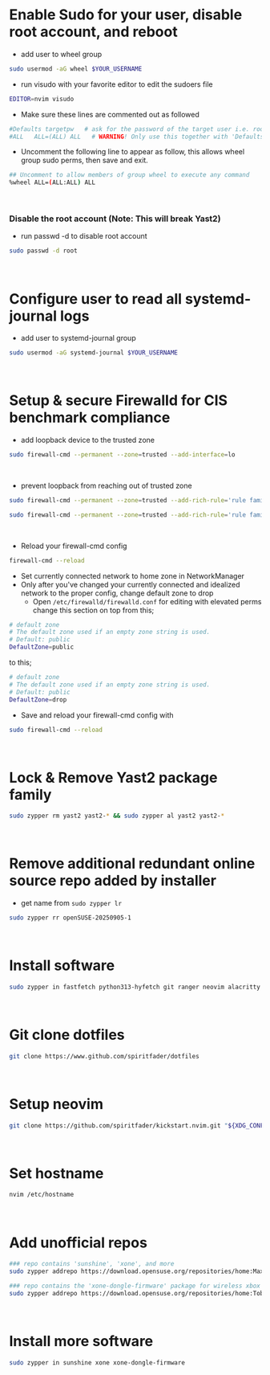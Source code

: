 # Enable Sudo for your user, disable root account, and reboot
- add user to wheel group
```bash
sudo usermod -aG wheel $YOUR_USERNAME
```
- run visudo with your favorite editor to edit the sudoers file
```bash
EDITOR=nvim visudo
```
- Make sure these lines are commented out as followed

```bash
#Defaults targetpw   # ask for the password of the target user i.e. root
#ALL   ALL=(ALL) ALL   # WARNING! Only use this together with 'Defaults targetpw'!
```
- Uncomment the following line to appear as follow, this allows wheel group sudo perms, then save and exit.
```bash
## Uncomment to allow members of group wheel to execute any command
%wheel ALL=(ALL:ALL) ALL
```
<br>

### Disable the root account (Note: This will break Yast2)
- run passwd -d to disable root account
```bash
sudo passwd -d root
```
<br>

# Configure user to read all systemd-journal logs
- add user to systemd-journal group
```bash
sudo usermod -aG systemd-journal $YOUR_USERNAME
```
<br>

# Setup & secure Firewalld for CIS benchmark compliance
- add loopback device to the trusted zone
```bash
sudo firewall-cmd --permanent --zone=trusted --add-interface=lo
``` 
<br>

- prevent loopback from reaching out of trusted zone
```bash
sudo firewall-cmd --permanent --zone=trusted --add-rich-rule='rule family=ipv4 source address="127.0.0.1" destination not address="127.0.0.1" drop'
```
```bash
sudo firewall-cmd --permanent --zone=trusted --add-rich-rule='rule family=ipv6 source address="::1" destination not address="::1" drop'
```
<br>

- Reload your firewall-cmd config
```bash
firewall-cmd --reload
```
- Set currently connected network to home zone in NetworkManager
- Only after you've changed your currently connected and idealized network to the proper config, change default zone to drop
  - Open ``/etc/firewalld/firewalld.conf`` for editing with elevated perms
  change this section on top from this;
```bash
# default zone
# The default zone used if an empty zone string is used.
# Default: public
DefaultZone=public
```
to this;
```bash
# default zone
# The default zone used if an empty zone string is used.
# Default: public
DefaultZone=drop
```
- Save and reload your firewall-cmd config with
```bash
sudo firewall-cmd --reload
```
<br>

# Lock & Remove Yast2 package family
```bash
sudo zypper rm yast2 yast2-* && sudo zypper al yast2 yast2-*
```
<br>

# Remove additional redundant online source repo added by installer
- get name from `sudo zypper lr`
```bash
sudo zypper rr openSUSE-20250905-1
```
<br>

# Install software
```bash
sudo zypper in fastfetch python313-hyfetch git ranger neovim alacritty
```
<br>

# Git clone dotfiles
```bash
git clone https://www.github.com/spiritfader/dotfiles
```
<br>

# Setup neovim
```bash
git clone https://github.com/spiritfader/kickstart.nvim.git "${XDG_CONFIG_HOME:-$HOME/.config}"/nvim && nvim
```
<br>

# Set hostname
```bash
nvim /etc/hostname
```
<br>

# Add unofficial repos
```bash
### repo contains 'sunshine', 'xone', and more
sudo zypper addrepo https://download.opensuse.org/repositories/home:MaxxedSUSE/openSUSE_Tumbleweed/home:MaxxedSUSE.repo

### repo contains the 'xone-dongle-firmware' package for wireless xbox one controller functionality 
sudo zypper addrepo https://download.opensuse.org/repositories/home:Tobi_Peter:repo/openSUSE_Tumbleweed/home:Tobi_Peter:repo.repo
```
<br>

# Install more software
```bash
sudo zypper in sunshine xone xone-dongle-firmware
```
<br>



